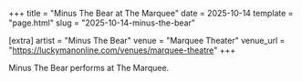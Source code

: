 +++
title = "Minus The Bear at The Marquee"
date = 2025-10-14
template = "page.html"
slug = "2025-10-14-minus-the-bear"

[extra]
artist = "Minus The Bear"
venue = "Marquee Theater"
venue_url = "https://luckymanonline.com/venues/marquee-theatre"
+++

Minus The Bear performs at The Marquee.
